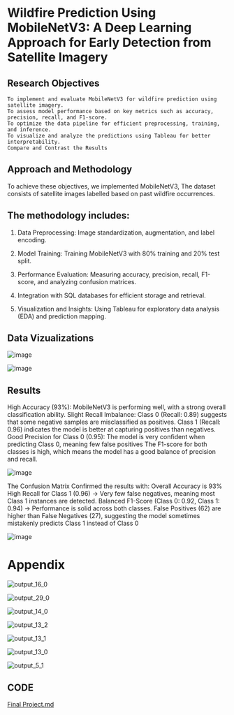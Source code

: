 # Wildfire Prediction Using MobileNetV3: A Deep Learning Approach for Early Detection from Satellite Imagery

## Research Objectives
    To implement and evaluate MobileNetV3 for wildfire prediction using satellite imagery.
    To assess model performance based on key metrics such as accuracy, precision, recall, and F1-score.
    To optimize the data pipeline for efficient preprocessing, training, and inference.
    To visualize and analyze the predictions using Tableau for better interpretability.
    Compare and Contrast the Results

## Approach and Methodology
To achieve these objectives, we implemented MobileNetV3, The dataset consists of satellite images labelled based on past wildfire occurrences. 

## The methodology includes:
    
1. Data Preprocessing: Image standardization, augmentation, and label encoding.

2. Model Training: Training MobileNetV3 with 80% training and 20% test split.

3. Performance Evaluation: Measuring accuracy, precision, recall, F1-score, and analyzing confusion matrices.

4. Integration with SQL databases for efficient storage and retrieval.

5. Visualization and Insights: Using Tableau for exploratory data analysis (EDA) and prediction mapping.


## Data Vizualizations

![image](https://github.com/user-attachments/assets/afe2feb6-27e6-4d3e-80fe-08ffbcea3e05)

![image](https://github.com/user-attachments/assets/75d66e2d-0a9d-4cc2-8def-ed6ae710cdae)


## Results

High Accuracy (93%): MobileNetV3 is performing well, with a strong overall classification ability.
Slight Recall Imbalance:
Class 0 (Recall: 0.89) suggests that some negative samples are misclassified as positives.
Class 1 (Recall: 0.96) indicates the model is better at capturing positives than negatives.
Good Precision for Class 0 (0.95): The model is very confident when predicting Class 0, meaning few false positives
The F1-score for both classes is high, which means the model has a good balance of precision and recall.

![image](https://github.com/user-attachments/assets/e2b97996-7507-4d22-a5a6-703d63dc3312)


The Confusion Matrix Confirmed the results with: 
Overall Accuracy is 93%
High Recall for Class 1 (0.96) → Very few false negatives, meaning most Class 1 instances are detected.
Balanced F1-Score (Class 0: 0.92, Class 1: 0.94) → Performance is solid across both classes.
False Positives (62) are higher than False Negatives (27), suggesting the model sometimes mistakenly predicts Class 1 instead of Class 0

![image](https://github.com/user-attachments/assets/546e7fbf-b773-47aa-8c4d-33cfd8334787)





# Appendix

![output_16_0](https://github.com/user-attachments/assets/e12071d0-17a2-4c45-9e67-e38eccdeffd8)


![output_29_0](https://github.com/user-attachments/assets/1ad6144a-7643-4d6d-8ad4-a38a7f9c014f)


![output_14_0](https://github.com/user-attachments/assets/a56521c0-a546-4d7f-8400-6e438149dc71)


![output_13_2](https://github.com/user-attachments/assets/f5b66564-ecad-49ad-a58c-da34a2767ac2)


![output_13_1](https://github.com/user-attachments/assets/ed72aaa5-8819-463b-b470-7b61e372fb0d)


![output_13_0](https://github.com/user-attachments/assets/ee5c96e9-7c65-4b22-8388-d2f2d199038d)


![output_5_1](https://github.com/user-attachments/assets/b67c555b-c380-47e3-8618-d4daf63a1343)


## CODE
[Final Project.md](https://github.com/user-attachments/files/18933652/Final.Project.md)



